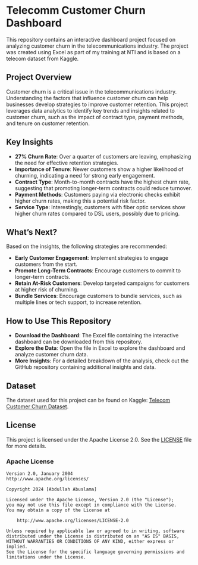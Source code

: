 # Telecomm Customer Churn Dashboard

This repository contains an interactive dashboard project focused on analyzing customer churn in the telecommunications industry. The project was created using Excel as part of my training at NTI and is based on a telecom dataset from Kaggle.

## Project Overview

Customer churn is a critical issue in the telecommunications industry. Understanding the factors that influence customer churn can help businesses develop strategies to improve customer retention. This project leverages data analytics to identify key trends and insights related to customer churn, such as the impact of contract type, payment methods, and tenure on customer retention.

## Key Insights

- **27% Churn Rate**: Over a quarter of customers are leaving, emphasizing the need for effective retention strategies.
- **Importance of Tenure**: Newer customers show a higher likelihood of churning, indicating a need for strong early engagement.
- **Contract Type**: Month-to-month contracts have the highest churn rate, suggesting that promoting longer-term contracts could reduce turnover.
- **Payment Methods**: Customers paying via electronic checks exhibit higher churn rates, making this a potential risk factor.
- **Service Type**: Interestingly, customers with fiber optic services show higher churn rates compared to DSL users, possibly due to pricing.

## What’s Next?

Based on the insights, the following strategies are recommended:

- **Early Customer Engagement**: Implement strategies to engage customers from the start.
- **Promote Long-Term Contracts**: Encourage customers to commit to longer-term contracts.
- **Retain At-Risk Customers**: Develop targeted campaigns for customers at higher risk of churning.
- **Bundle Services**: Encourage customers to bundle services, such as multiple lines or tech support, to increase retention.

## How to Use This Repository

- **Download the Dashboard**: The Excel file containing the interactive dashboard can be downloaded from this repository.
- **Explore the Data**: Open the file in Excel to explore the dashboard and analyze customer churn data.
- **More Insights**: For a detailed breakdown of the analysis, check out the GitHub repository containing additional insights and data.

## Dataset

The dataset used for this project can be found on Kaggle: [Telecom Customer Churn Dataset](https://github.com/Abdullah-Abuslama/Telecomm-Customer-Churn-Dashboard.git).

## License

This project is licensed under the Apache License 2.0. See the [LICENSE](LICENSE) file for more details.

### Apache License

    Version 2.0, January 2004
    http://www.apache.org/licenses/

    Copyright 2024 [Abdullah Abuslama]

    Licensed under the Apache License, Version 2.0 (the "License");
    you may not use this file except in compliance with the License.
    You may obtain a copy of the License at

        http://www.apache.org/licenses/LICENSE-2.0

    Unless required by applicable law or agreed to in writing, software
    distributed under the License is distributed on an "AS IS" BASIS,
    WITHOUT WARRANTIES OR CONDITIONS OF ANY KIND, either express or implied.
    See the License for the specific language governing permissions and
    limitations under the License.
